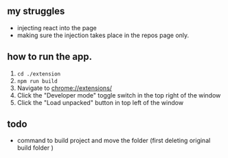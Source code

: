 
## my struggles
* injecting react into the page
* making sure the injection takes place in the repos page only.


## how to run the app.
1. `cd ./extension`
2. `npm run build` 
3. Navigate to [chrome://extensions/](chrome://extensions/)
4. Click the "Developer mode" toggle switch in the top right of the window
5. Click the "Load unpacked" button in top left of the window

## todo 
* command to build project and move the folder (first deleting original build folder )